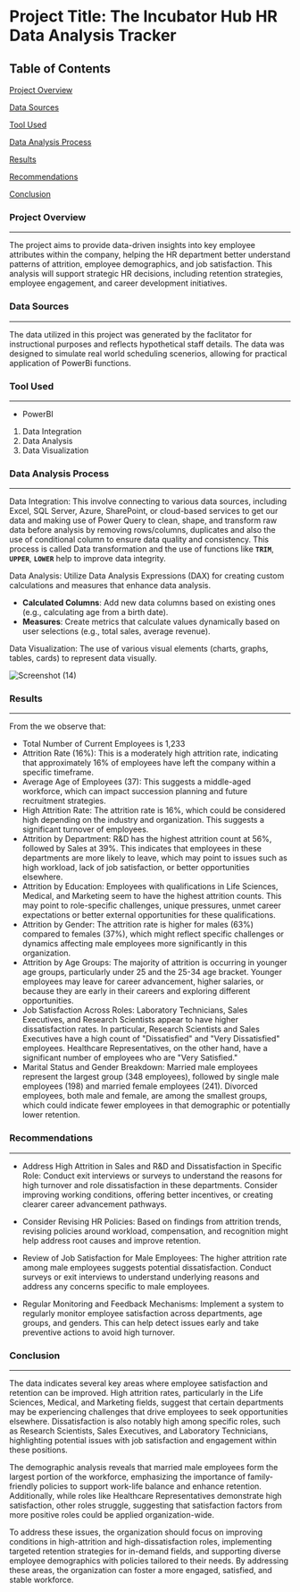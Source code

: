 # Project Title: The Incubator Hub HR Data Analysis Tracker

## Table of Contents
[Project Overview](#project-overview)

[Data Sources](#data-sources)

[Tool Used](#tool-used)

[Data Analysis Process](#data-analysis-process)

[Results](#results)

[Recommendations](#recommendations)

[Conclusion](#conclusion)

### Project Overview
---

The project aims to provide data-driven insights into key employee attributes within the company, helping the HR department better understand patterns of attrition, employee demographics, and job satisfaction. This analysis will support strategic HR decisions, including retention strategies, employee engagement, and career development initiatives.

### Data Sources
---
The data utilized in this project was generated by the faclitator for instructional purposes and reflects hypothetical staff details. The data was designed to simulate real world scheduling scenerios, allowing for practical application of PowerBi functions.

### Tool Used 
---
- PowerBI
  
1. Data Integration
2. Data Analysis
3. Data Visualization

###  Data Analysis Process
---

Data Integration: This involve connecting to various data sources, including Excel, SQL Server, Azure, SharePoint, or cloud-based services to get our data and making use of Power Query to clean, shape, and transform raw data before analysis by removing rows/columns, duplicates and also the use of conditional column to ensure data quality and consistency. This process is called Data transformation and the use of functions like **`TRIM`**, **`UPPER`**, **`LOWER`** help to improve data integrity.

Data Analysis: Utilize Data Analysis Expressions (DAX) for creating custom calculations and measures that enhance data analysis.
- **Calculated Columns**: Add new data columns based on existing ones (e.g., calculating age from a birth date).
- **Measures**: Create metrics that calculate values dynamically based on user selections (e.g., total sales, average revenue).

Data Visualization: The use of various visual elements (charts, graphs, tables, cards) to represent data visually.

![Screenshot (14)](https://github.com/user-attachments/assets/92a6274f-8493-4be7-8d70-fc96801583db)


### Results
---

From the we observe that:

- Total Number of Current Employees is 1,233
- Attrition Rate (16%): This is a moderately high attrition rate, indicating that approximately 16% of employees have left the company within a specific timeframe.
- Average Age of Employees (37): This suggests a middle-aged workforce, which can impact succession planning and future recruitment strategies.
- High Attrition Rate: The attrition rate is 16%, which could be considered high depending on the industry and organization. This suggests a significant turnover of employees.
- Attrition by Department: R&D has the highest attrition count at 56%, followed by Sales at 39%. This indicates that employees in these departments are more likely to leave, which may point to issues such as high workload, lack of job satisfaction, or better opportunities elsewhere.
- Attrition by Education: Employees with qualifications in Life Sciences, Medical, and Marketing seem to have the highest attrition counts. This may point to role-specific challenges, unique pressures, unmet career expectations or better external opportunities for these qualifications.
- Attrition by Gender: The attrition rate is higher for males (63%) compared to females (37%), which might reflect specific challenges or dynamics affecting male employees more significantly in this organization.
- Attrition by Age Groups: The majority of attrition is occurring in younger age groups, particularly under 25 and the 25-34 age bracket. Younger employees may leave for career advancement, higher salaries, or because they are early in their careers and exploring different opportunities.
- Job Satisfaction Across Roles:
Laboratory Technicians, Sales Executives, and Research Scientists appear to have higher dissatisfaction rates. In particular, Research Scientists and Sales Executives have a high count of "Dissatisfied" and "Very Dissatisfied" employees.
Healthcare Representatives, on the other hand, have a significant number of employees who are "Very Satisfied."
- Marital Status and Gender Breakdown:
Married male employees represent the largest group (348 employees), followed by single male employees (198) and married female employees (241).
Divorced employees, both male and female, are among the smallest groups, which could indicate fewer employees in that demographic or potentially lower retention.

### Recommendations
---

- Address High Attrition in Sales and R&D and Dissatisfaction in Specific Role:
Conduct exit interviews or surveys to understand the reasons for high turnover and role dissatisfaction in these departments. Consider improving working conditions, offering better incentives, or creating clearer career advancement pathways.

- Consider Revising HR Policies:
Based on findings from attrition trends, revising policies around workload, compensation, and recognition might help address root causes and improve retention.

- Review of Job Satisfaction for Male Employees:
The higher attrition rate among male employees suggests potential dissatisfaction. Conduct surveys or exit interviews to understand underlying reasons and address any concerns specific to male employees.

- Regular Monitoring and Feedback Mechanisms:
Implement a system to regularly monitor employee satisfaction across departments, age groups, and genders. This can help detect issues early and take preventive actions to avoid high turnover.

### Conclusion
---

The data indicates several key areas where employee satisfaction and retention can be improved. High attrition rates, particularly in the Life Sciences, Medical, and Marketing fields, suggest that certain departments may be experiencing challenges that drive employees to seek opportunities elsewhere. Dissatisfaction is also notably high among specific roles, such as Research Scientists, Sales Executives, and Laboratory Technicians, highlighting potential issues with job satisfaction and engagement within these positions.

The demographic analysis reveals that married male employees form the largest portion of the workforce, emphasizing the importance of family-friendly policies to support work-life balance and enhance retention. Additionally, while roles like Healthcare Representatives demonstrate high satisfaction, other roles struggle, suggesting that satisfaction factors from more positive roles could be applied organization-wide.

To address these issues, the organization should focus on improving conditions in high-attrition and high-dissatisfaction roles, implementing targeted retention strategies for in-demand fields, and supporting diverse employee demographics with policies tailored to their needs. By addressing these areas, the organization can foster a more engaged, satisfied, and stable workforce.
